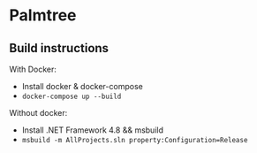 Palmtree
===============



Build instructions
---------------

With Docker:
- Install docker & docker-compose
- `docker-compose up --build`

Without docker:
- Install .NET Framework 4.8 && msbuild
- `msbuild -m AllProjects.sln property:Configuration=Release`